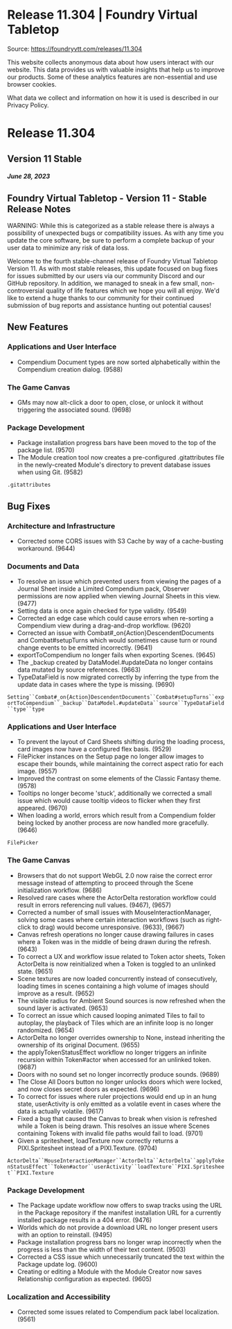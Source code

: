 # Release 11.304 | Foundry Virtual Tabletop

Source: https://foundryvtt.com/releases/11.304

This website collects anonymous data about how users interact with our website. This data provides us with 
        valuable insights that help us to improve our products. Some of these analytics features are non-essential 
        and use browser cookies.

What data we collect and information on how it is used is described in our 
        Privacy Policy.


# Release 11.304


## Version 11 Stable


##### June 28, 2023


## Foundry Virtual Tabletop - Version 11 - Stable Release Notes

WARNING: While this is categorized as a stable release there is always a possibility of unexpected bugs or compatibility issues. As with any time you update the core software, be sure to perform a complete backup of your user data to minimize any risk of data loss.

Welcome to the fourth stable-channel release of Foundry Virtual Tabletop Version 11. As with most stable releases, this update focused on bug fixes for issues submitted by our users via our community Discord and our GitHub repository. In addition, we managed to sneak in a few small, non-controversial quality of life features which we hope you will all enjoy. We'd like to extend a huge thanks to our community for their continued submission of bug reports and assistance hunting out potential causes!


## New Features


### Applications and User Interface

- Compendium Document types are now sorted alphabetically within the Compendium creation dialog. (9588)


### The Game Canvas

- GMs may now alt-click a door to open, close, or unlock it without triggering the associated sound. (9698)


### Package Development

- Package installation progress bars have been moved to the top of the package list. (9570)
- The Module creation tool now creates a pre-configured .gitattributes file in the newly-created Module's directory to prevent database issues when using Git. (9582)

`.gitattributes`
## Bug Fixes


### Architecture and Infrastructure

- Corrected some CORS issues with S3 Cache by way of a cache-busting workaround. (9644)


### Documents and Data

- To resolve an issue which prevented users from viewing the pages of a Journal Sheet inside a Limited Compendium pack, Observer permissions are now applied when viewing Journal Sheets in this view. (9477)
- Setting data is once again checked for type validity. (9549)
- Corrected an edge case which could cause errors when re-sorting a Compendium view during a drag-and-drop workflow. (9620)
- Corrected an issue with Combat#_on{Action}DescendentDocuments and Combat#setupTurns which would sometimes cause turn or round change events to be emitted incorrectly. (9641)
- exportToCompendium no longer fails when exporting Scenes. (9645)
- The _backup created by DataModel.#updateData no longer contains data mutated by source references. (9663)
- TypeDataField is now migrated correctly by inferring the type from the update data in cases where the type is missing. (9690)

`Setting``Combat#_on{Action}DescendentDocuments``Combat#setupTurns``exportToCompendium``_backup``DataModel.#updateData``source``TypeDataField``type``type`
### Applications and User Interface

- To prevent the layout of Card Sheets shifting during the loading process, card images now have a configured flex basis. (9529)
- FilePicker instances on the Setup page no longer allow images to escape their bounds, while maintaining the correct aspect ratio for each image. (9557)
- Improved the contrast on some elements of the Classic Fantasy theme. (9578)
- Tooltips no longer become 'stuck', additionally we corrected a small issue which would cause tooltip videos to flicker when they first appeared. (9670)
- When loading a world, errors which result from a Compendium folder being locked by another process are now handled more gracefully. (9646)

`FilePicker`
### The Game Canvas

- Browsers that do not support WebGL 2.0 now raise the correct error message instead of attempting to proceed through the Scene initialization workflow. (9686)
- Resolved rare cases where the ActorDelta restoration workflow could result in errors referencing null values. (9467), (9657)
- Corrected a number of small issues with MouseInteractionManager, solving some cases where certain interaction workflows (such as right-click to drag) would become unresponsive. (9633), (9667)
- Canvas refresh operations no longer cause drawing failures in cases where a Token was in the middle of being drawn during the refresh. (9643)
- To correct a UX and workflow issue related to Token actor sheets, Token ActorDelta is now reinitialized when a Token is toggled to an unlinked state. (9651)
- Scene textures are now loaded concurrently instead of consecutively, loading times in scenes containing a high volume of images should improve as a result. (9652)
- The visible radius for Ambient Sound sources is now refreshed when the sound layer is activated. (9653)
- To correct an issue which caused looping animated Tiles to fail to autoplay, the playback of Tiles which are an infinite loop is no longer randomized. (9654)
- ActorDelta no longer overrides ownership to None, instead inheriting the ownership of its original Document. (9655)
- the applyTokenStatusEffect workflow no longer triggers an infinite recursion within Token#actor when accessed for an unlinked token. (9687)
- Doors with no sound set no longer incorrectly produce sounds. (9689)
- The Close All Doors button no longer unlocks doors which were locked, and now closes secret doors as expected. (9696)
- To correct for issues where ruler projections would end up in an hung state, userActivity is only emitted as a volatile event in cases where the data is actually volatile. (9617)
- Fixed a bug that caused the Canvas to break when vision is refreshed while a Token is being drawn. This resolves an issue where Scenes containing Tokens with invalid file paths would fail to load. (9701)
- Given a spritesheet, loadTexture now correctly returns a PIXI.Spritesheet instead of a PIXI.Texture. (9704)

`ActorDelta``MouseInteractionManager``ActorDelta``ActorDelta``applyTokenStatusEffect``Token#actor``userActivity``loadTexture``PIXI.Spritesheet``PIXI.Texture`
### Package Development

- The Package update workflow now offers to swap tracks using the URL in the Package repository if the manifest installation URL for a currently installed package results in a 404 error. (9476)
- Worlds which do not provide a download URL no longer present users with an option to reinstall. (9495)
- Package installation progress bars no longer wrap incorrectly when the progress is less than the width of their text content. (9503)
- Corrected a CSS issue which unnecessarily truncated the text within the Package update log. (9600)
- Creating or editing a Module with the Module Creator now saves Relationship configuration as expected. (9605)


### Localization and Accessibility

- Corrected some issues related to Compendium pack label localization. (9561)

